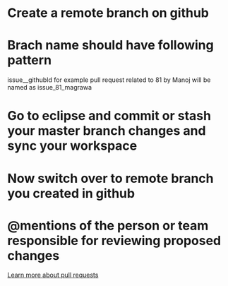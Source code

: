 # Create a remote branch on github
# Brach name should have following pattern
issue_<number>_githubId  for example pull request related to 81 by Manoj will be named as issue_81_magrawa
# Go to eclipse and commit or stash your master branch changes and sync your workspace
# Now switch over to remote branch you created in github
# @mentions of the person or team responsible for reviewing proposed changes

[Learn more about pull requests](https://help.github.com/articles/about-pull-requests/)
